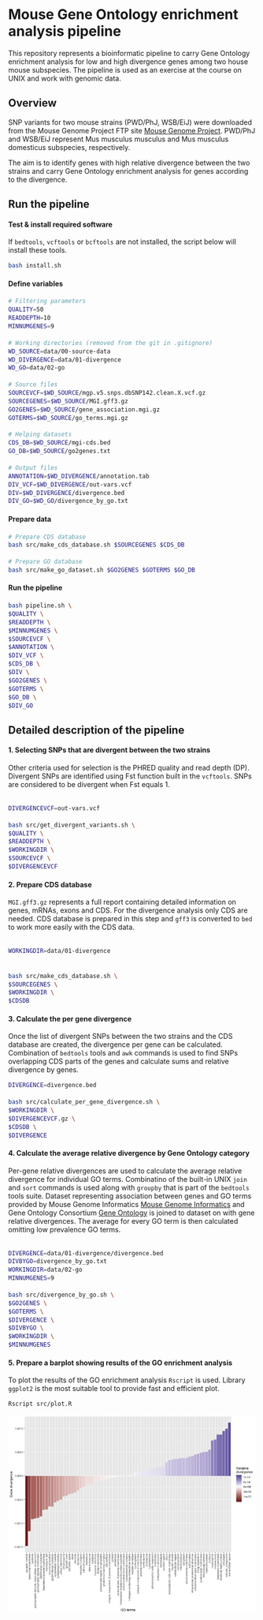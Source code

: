 # Mouse Gene Ontology enrichment analysis pipeline

This repository represents a bioinformatic pipeline to carry Gene Ontology enrichment analysis for low and high divergence genes among two house mouse subspecies. The pipeline is used as an exercise at the course on UNIX and work with genomic data.

## Overview

SNP variants for two mouse strains (PWD/PhJ, WSB/EiJ) were downloaded from the Mouse Genome Project FTP site [Mouse Genome Project](https://www.sanger.ac.uk/data/mouse-genomes-project/). PWD/PhJ and WSB/EiJ represent Mus musculus musculus and Mus musculus domesticus subspecies, respectively.

The aim is to identify genes with high relative divergence between the two strains and carry Gene Ontology enrichment analysis for genes according to the divergence.

## Run the pipeline

#### Test & install required software

If `bedtools`, `vcftools` or `bcftools` are not installed, the script below will install these tools.

```bash
bash install.sh
```

#### Define variables

```bash
# Filtering parameters
QUALITY=50
READDEPTH=10
MINNUMGENES=9

# Working directories (removed from the git in .gitignore)
WD_SOURCE=data/00-source-data
WD_DIVERGENCE=data/01-divergence
WD_GO=data/02-go

# Source files
SOURCEVCF=$WD_SOURCE/mgp.v5.snps.dbSNP142.clean.X.vcf.gz
SOURCEGENES=$WD_SOURCE/MGI.gff3.gz
GO2GENES=$WD_SOURCE/gene_association.mgi.gz
GOTERMS=$WD_SOURCE/go_terms.mgi.gz

# Helping datasets
CDS_DB=$WD_SOURCE/mgi-cds.bed
GO_DB=$WD_SOURCE/go2genes.txt

# Output files
ANNOTATION=$WD_DIVERGENCE/annotation.tab
DIV_VCF=$WD_DIVERGENCE/out-vars.vcf
DIV=$WD_DIVERGENCE/divergence.bed
DIV_GO=$WD_GO/divergence_by_go.txt
```

#### Prepare data

```bash
# Prepare CDS database
bash src/make_cds_database.sh $SOURCEGENES $CDS_DB

# Prepare GO database
bash src/make_go_dataset.sh $GO2GENES $GOTERMS $GO_DB
```

#### Run the pipeline

```bash
bash pipeline.sh \
$QUALITY \
$READDEPTH \
$MINNUMGENES \
$SOURCEVCF \
$ANNOTATION \
$DIV_VCF \
$CDS_DB \
$DIV \
$GO2GENES \
$GOTERMS \
$GO_DB \
$DIV_GO
```

## Detailed description of the pipeline

#### 1. Selecting SNPs that are divergent between the two strains

Other criteria used for selection is the PHRED quality and read depth (DP). Divergent SNPs are identified using Fst function built in the `vcftools`. SNPs are considered to be divergent when Fst equals 1.

```bash

DIVERGENCEVCF=out-vars.vcf

bash src/get_divergent_variants.sh \
$QUALITY \
$READDEPTH \
$WORKINGDIR \
$SOURCEVCF \
$DIVERGENCEVCF
```

#### 2. Prepare CDS database

`MGI.gff3.gz` represents a full report containing detailed information on genes, mRNAs, exons and CDS. For the divergence analysis only CDS are needed. CDS database is prepared in this step and `gff3` is converted to `bed` to work more easily with the CDS data.

```bash

WORKINGDIR=data/01-divergence


bash src/make_cds_database.sh \
$SOURCEGENES \
$WORKINGDIR \
$CDSDB
```

#### 3. Calculate the per gene divergence

Once the list of divergent SNPs between the two strains and the CDS database are created, the divergence per gene can be calculated. Combination of `bedtools` tools and `awk` commands is used to find SNPs overlapping CDS parts of the genes and calculate sums and relative divergence by genes.

```bash
DIVERGENCE=divergence.bed

bash src/calculate_per_gene_divergence.sh \
$WORKINGDIR \
$DIVERGENCEVCF.gz \
$CDSDB \
$DIVERGENCE
```

#### 4. Calculate the average relative divergence by Gene Ontology category

Per-gene relative divergences are used to calculate the average relative divergence for individual GO terms. Combinatino of the built-in UNIX `join` and `sort` commands is used along with `groupby` that is part of the `bedtools` tools suite. Dataset representing association between genes and GO terms provided by Mouse Genome Informatics [Mouse Genome Informatics](http://www.informatics.jax.org) and Gene Ontology Consortium [Gene Ontology](http://geneontology.org) is joined to dataset on with gene relative divergences. The average for every GO term is then calculated omitting low prevalence GO terms.

```bash

DIVERGENCE=data/01-divergence/divergence.bed
DIVBYGO=divergence_by_go.txt
WORKINGDIR=data/02-go
MINNUMGENES=9

bash src/divergence_by_go.sh \
$GO2GENES \
$GOTERMS \
$DIVERGENCE \
$DIVBYGO \
$WORKINGDIR \
$MINNUMGENES
```

#### 5. Prepare a barplot showing results of the GO enrichment analysis

To plot the results of the GO enrichment analysis `Rscript` is used. Library `ggplot2` is the most suitable tool to provide fast and efficient plot.

```bash
Rscript src/plot.R
```

![results](results/go-enrichment.jpg)